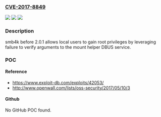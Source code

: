 ### [CVE-2017-8849](https://cve.mitre.org/cgi-bin/cvename.cgi?name=CVE-2017-8849)
![](https://img.shields.io/static/v1?label=Product&message=n%2Fa&color=blue)
![](https://img.shields.io/static/v1?label=Version&message=n%2Fa&color=blue)
![](https://img.shields.io/static/v1?label=Vulnerability&message=n%2Fa&color=brighgreen)

### Description

smb4k before 2.0.1 allows local users to gain root privileges by leveraging failure to verify arguments to the mount helper DBUS service.

### POC

#### Reference
- https://www.exploit-db.com/exploits/42053/
- http://www.openwall.com/lists/oss-security/2017/05/10/3

#### Github
No GitHub POC found.

